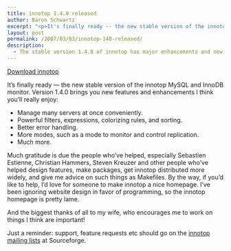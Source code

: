 ```yaml
---
title: innotop 1.4.0 released
author: Baron Schwartz
excerpt: "<p>It's finally ready -- the new stable version of the innotop MySQL and InnoDB monitor.  Version 1.4.0 brings you new features and enhancements I think you'll really enjoy.</p>"
layout: post
permalink: /2007/03/03/innotop-140-released/
description:
  - The stable version 1.4.0 of innotop has major enhancements and new features.
---
```

<p class="download">
  <a href="http://code.google.com/p/innotop">Download innotop</a>
</p>

It&#8217;s finally ready &#8212; the new stable version of the innotop MySQL and InnoDB monitor. Version 1.4.0 brings you new features and enhancements I think you&#8217;ll really enjoy:

*   Manage many servers at once conveniently.
*   Powerful filters, expressions, colorizing rules, and sorting.
*   Better error handling.
*   More modes, such as a mode to monitor and control replication.
*   Much more.

Much gratitude is due the people who&#8217;ve helped, especially Sebastien Estienne, Christian Hammers, Steven Kreuzer and other people who&#8217;ve helped design features, make packages, get innotop distributed more widely, and give me advice on such things as Makefiles. By the way, if you&#8217;d like to help, I&#8217;d love for someone to make innotop a nice homepage. I&#8217;ve been ignoring website design in favor of programming, so the innotop homepage is pretty lame.

And the biggest thanks of all to my wife, who encourages me to work on things I think are important!

Just a reminder: support, feature requests etc should go on the [innotop mailing lists][1] at Sourceforge.

 [1]: http://code.google.com/p/innotop